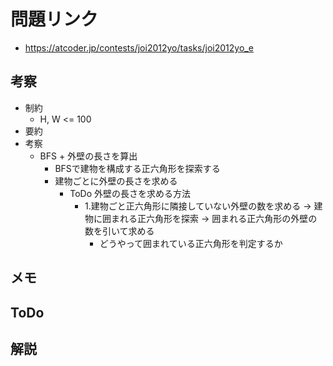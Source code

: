 # 問題リンク
- https://atcoder.jp/contests/joi2012yo/tasks/joi2012yo_e

## 考察
- 制約
    - H, W <= 100
- 要約
- 考察
    - BFS + 外壁の長さを算出
        - BFSで建物を構成する正六角形を探索する
        - 建物ごとに外壁の長さを求める
            - ToDo 外壁の長さを求める方法
                - 1.建物ごと正六角形に隣接していない外壁の数を求める -> 建物に囲まれる正六角形を探索 ->  囲まれる正六角形の外壁の数を引いて求める
                    - どうやって囲まれている正六角形を判定するか

## メモ

## ToDo

## 解説